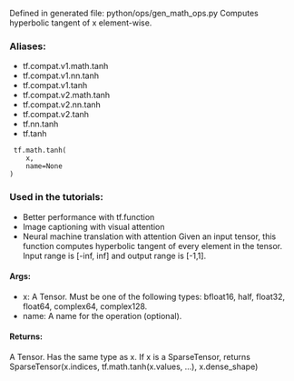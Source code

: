 Defined in generated file: python/ops/gen_math_ops.py
Computes hyperbolic tangent of x element-wise.
### Aliases:
- tf.compat.v1.math.tanh
- tf.compat.v1.nn.tanh
- tf.compat.v1.tanh
- tf.compat.v2.math.tanh
- tf.compat.v2.nn.tanh
- tf.compat.v2.tanh
- tf.nn.tanh
- tf.tanh

```
 tf.math.tanh(
    x,
    name=None
)
```
### Used in the tutorials:
- Better performance with tf.function
- Image captioning with visual attention
- Neural machine translation with attention
Given an input tensor, this function computes hyperbolic tangent of every element in the tensor. Input range is [-inf, inf] and output range is [-1,1].
#### Args:
- x: A Tensor. Must be one of the following types: bfloat16, half, float32, float64, complex64, complex128.
- name: A name for the operation (optional).
#### Returns:
A Tensor. Has the same type as x.
If x is a SparseTensor, returns SparseTensor(x.indices, tf.math.tanh(x.values, ...), x.dense_shape)
